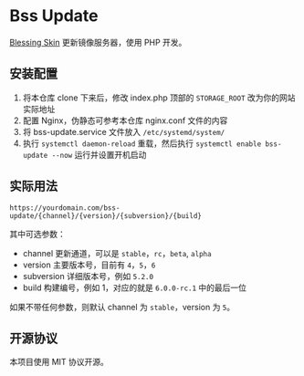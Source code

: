 # Bss Update
[Blessing Skin](https://github.com/bs-community/blessing-skin-server) 更新镜像服务器，使用 PHP 开发。

## 安装配置
1. 将本仓库 clone 下来后，修改 index.php 顶部的 `STORAGE_ROOT` 改为你的网站实际地址
2. 配置 Nginx，伪静态可参考本仓库 nginx.conf 文件的内容
3. 将 bss-update.service 文件放入 `/etc/systemd/system/`
4. 执行 `systemctl daemon-reload` 重载，然后执行 `systemctl enable bss-update --now` 运行并设置开机启动

## 实际用法
```
https://yourdomain.com/bss-update/{channel}/{version}/{subversion}/{build}
```

其中可选参数：
- channel 更新通道，可以是 `stable`，`rc`，`beta`, `alpha`
- version 主要版本号，目前有 `4`，`5`，`6`
- subversion 详细版本号，例如 `5.2.0`
- build 构建编号，例如 1，对应的就是 `6.0.0-rc.1` 中的最后一位

如果不带任何参数，则默认 channel 为 `stable`，version 为 `5`。

## 开源协议
本项目使用 MIT 协议开源。
